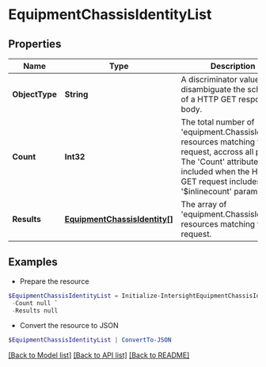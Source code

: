 # EquipmentChassisIdentityList
## Properties

Name | Type | Description | Notes
------------ | ------------- | ------------- | -------------
**ObjectType** | **String** | A discriminator value to disambiguate the schema of a HTTP GET response body. | 
**Count** | **Int32** | The total number of &#39;equipment.ChassisIdentity&#39; resources matching the request, accross all pages. The &#39;Count&#39; attribute is included when the HTTP GET request includes the &#39;$inlinecount&#39; parameter. | [optional] 
**Results** | [**EquipmentChassisIdentity[]**](EquipmentChassisIdentity.md) | The array of &#39;equipment.ChassisIdentity&#39; resources matching the request. | [optional] 

## Examples

- Prepare the resource
```powershell
$EquipmentChassisIdentityList = Initialize-IntersightEquipmentChassisIdentityList  -ObjectType null `
 -Count null `
 -Results null
```

- Convert the resource to JSON
```powershell
$EquipmentChassisIdentityList | ConvertTo-JSON
```

[[Back to Model list]](../README.md#documentation-for-models) [[Back to API list]](../README.md#documentation-for-api-endpoints) [[Back to README]](../README.md)

